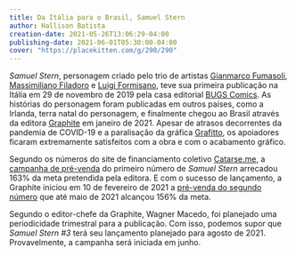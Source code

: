 ```yaml
---
title: Da Itália para o Brasil, Samuel Stern
author: Hallison Batista
creation-date: 2021-05-26T13:06:29-04:00
publishing-date: 2021-06-01T05:30:00-04:00
cover: "https://placekitten.com/g/290/290"
---
```

_Samuel Stern_, personagem criado pelo trio de artistas [Gianmarco Fumasoli],
[Massimiliano Filadoro] e [Luigi Formisano], teve sua primeira publicação na
Itália em 29 de novembro de 2019 pela casa editorial [BUGS Comics]. As
histórias do personagem foram publicadas em outros países, como a Irlanda,
terra natal do personagem, e finalmente chegou ao Brasil através da editora
[Graphite] em janeiro de 2021. Apesar de atrasos decorrentes da pandemia de
COVID-19 e a paralisação da gráfica [Grafitto], os apoiadores ficaram
extremamente satisfeitos com a obra e com o acabamento gráfico.

Segundo os números do site de financiamento coletivo [Catarse.me], a [campanha
de pré-venda][1] do primeiro número de _Samuel Stern_ arrecadou 163% da meta
pretendida pela editora. E com o sucesso de lançamento, a Graphite iniciou em
10 de fevereiro de 2021 a [pré-venda do segundo número][2] que até maio de
2021 alcançou 156% da meta.

Segundo o editor-chefe da Graphite, Wagner Macedo, foi planejado uma
periodicidade trimestral para a publicação. Com isso, podemos supor que
_Samuel Stern #3_ terá seu lançamento planejado para agosto de 2021.
Provavelmente, a campanha será iniciada em junho.

[Gianmarco Fumasoli]:
  </autores/gianmarco-fumasoli>
[Massimiliano Filadoro]:
  </autores/massimiliano-filadoro>
[Luigi Formisano]:
  </autores/luigi-formisano>
[BUGS Comics]:
  <https://bugscomics.com>
  "BUGS Comics"
[Graphite]:
  <https://editora.graphitedesign.com.br>
  "Editora Graphite"
[Grafitto]:
  <https://www.grafittografica.com.br/>
  "Grafitto - Gráfica e Editora"
[Catarse.me]:
  <https://catarse.me>
  "Catarse.me"

[1]: https://catarse.me/stern1 "Campanha de Samuel Stern #1 no site Catarse.me"
[2]: https://catarse.me/stern2 "Pré-venda de Samuel Stern #2 no site Catarse.me"
